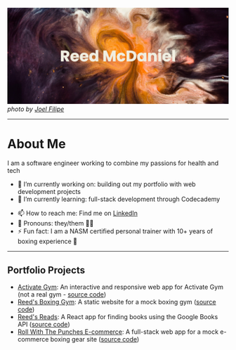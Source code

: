 [![MasterHead](github_banner.png)](https://github.com/reed-mcdaniel-716/reed-mcdaniel-716)
_photo by [Joel Filipe](https://unsplash.com/@joelfilip)_

---

# About Me

I am a software engineer working to combine my passions for health and tech

<!-- Focusing on building more inclusive communities around fitness, nutrition, and wellness -->

- 🔭 I’m currently working on: building out my portfolio with web development projects
- 🌱 I’m currently learning: full-stack development through Codecademy
<!--
  - 👯 I’m looking to collaborate on ...
  - 🤔 I’m looking for help with ...
  - 💬 Ask me about ...
-->
- 📫 How to reach me: Find me on [LinkedIn](https://www.linkedin.com/in/reed-mcdaniel)
- 🙂 Pronouns: they/them 🏳️‍🌈
- ⚡ Fun fact: I am a NASM certified personal trainer with 10+ years of boxing experience 🥊

---

## Portfolio Projects

- [Activate Gym](https://radiant-stroopwafel-8d84a2.netlify.app/): An interactive and responsive web app for Activate Gym (not a real gym - [source code](https://github.com/reed-mcdaniel-716/Activate_Gym_Web))
- [Reed's Boxing Gym](https://cerulean-cactus-a5c733.netlify.app/): A static website for a mock boxing gym ([source code](https://github.com/reed-mcdaniel-716/first-chakra-ui-app))
- [Reed's Reads](https://elegant-melba-99379c.netlify.app/): A React app for finding books using the Google Books API ([source code](https://github.com/reed-mcdaniel-716/reeds-reads))
- [Roll With The Punches E-commerce](https://roll-with-the-punches-ecommerce.onrender.com): A full-stack web app for a mock e-commerce boxing gear site ([source code](https://github.com/reed-mcdaniel-716/roll_with_the_punches_ecommerce))
